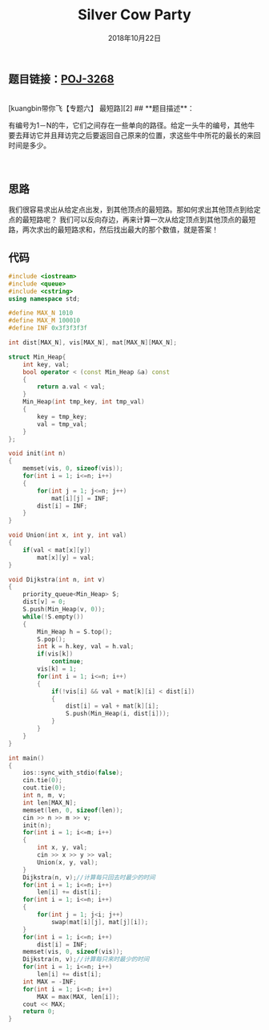 ﻿---
title: Silver Cow Party
date: 2018年10月22日
tags: 
	- 最短路
	- 算法
categories: kuangbin带你飞【专题六】 最短路
---
## **题目链接**：[POJ-3268][1]
</br>
[kuangbin带你飞【专题六】 最短路][2]
## **题目描述**：

有编号为1－N的牛，它们之间存在一些单向的路径。给定一头牛的编号，其他牛要去拜访它并且拜访完之后要返回自己原来的位置，求这些牛中所花的最长的来回时间是多少。
<escape><!-- more --></escape>

</br>

## **思路**
我们很容易求出从给定点出发，到其他顶点的最短路。那如何求出其他顶点到给定点的最短路呢？ 我们可以反向存边，再来计算一次从给定顶点到其他顶点的最短路，两次求出的最短路求和，然后找出最大的那个数值，就是答案！
</br>

##  **代码**
``` c++
#include <iostream>
#include <queue>
#include <cstring>
using namespace std;

#define MAX_N 1010
#define MAX_M 100010
#define INF 0x3f3f3f3f

int dist[MAX_N], vis[MAX_N], mat[MAX_N][MAX_N];

struct Min_Heap{
    int key, val;
    bool operator < (const Min_Heap &a) const
    {
        return a.val < val;
    }
    Min_Heap(int tmp_key, int tmp_val)
    {
        key = tmp_key;
        val = tmp_val;
    }
};

void init(int n)
{
    memset(vis, 0, sizeof(vis));
    for(int i = 1; i<=n; i++)
    {
        for(int j = 1; j<=n; j++)
            mat[i][j] = INF;
        dist[i] = INF;
    }
}

void Union(int x, int y, int val)
{
    if(val < mat[x][y])
        mat[x][y] = val;
}

void Dijkstra(int n, int v)
{
    priority_queue<Min_Heap> S;
    dist[v] = 0;
    S.push(Min_Heap(v, 0));
    while(!S.empty())
    {
        Min_Heap h = S.top();
        S.pop();
        int k = h.key, val = h.val;
        if(vis[k])
            continue;
        vis[k] = 1;
        for(int i = 1; i<=n; i++)
        {
            if(!vis[i] && val + mat[k][i] < dist[i])
            {
                dist[i] = val + mat[k][i];
                S.push(Min_Heap(i, dist[i]));
            }
        }
    }
}

int main()
{
    ios::sync_with_stdio(false);
    cin.tie(0);
    cout.tie(0);
    int n, m, v;
    int len[MAX_N];
    memset(len, 0, sizeof(len));
    cin >> n >> m >> v;
    init(n);
    for(int i = 1; i<=m; i++)
    {
        int x, y, val;
        cin >> x >> y >> val;
        Union(x, y, val);
    }
    Dijkstra(n, v);//计算每只回去时最少的时间
    for(int i = 1; i<=n; i++)
        len[i] += dist[i];
    for(int i = 1; i<=n; i++)
    {
        for(int j = 1; j<i; j++)
            swap(mat[i][j], mat[j][i]);
    }
    for(int i = 1; i<=n; i++)
        dist[i] = INF;
    memset(vis, 0, sizeof(vis));
    Dijkstra(n, v);//计算每只来时最少的时间
    for(int i = 1; i<=n; i++)
        len[i] += dist[i];
    int MAX = -INF;
    for(int i = 1; i<=n; i++)
        MAX = max(MAX, len[i]);
    cout << MAX;
    return 0;
}



```
  [1]: http://poj.org/problem?id=3268
  [2]: https://vjudge.net/contest/263165#overview